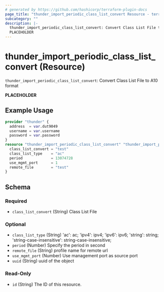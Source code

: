 ```yaml
---
# generated by https://github.com/hashicorp/terraform-plugin-docs
page_title: "thunder_import_periodic_class_list_convert Resource - terraform-provider-thunder"
subcategory: ""
description: |-
  thunder_import_periodic_class_list_convert: Convert Class List File to A10 format
  PLACEHOLDER
---
```


# thunder_import_periodic_class_list_convert (Resource)

`thunder_import_periodic_class_list_convert`: Convert Class List File to A10 format

__PLACEHOLDER__

## Example Usage

```terraform
provider "thunder" {
  address  = var.dut9049
  username = var.username
  password = var.password
}
resource "thunder_import_periodic_class_list_convert" "thunder_import_periodic_class_list_convert" {
  class_list_convert = "test"
  class_list_type    = "ac"
  period             = 13074728
  use_mgmt_port      = 1
  remote_file        = "test"
}
```

<!-- schema generated by tfplugindocs -->
## Schema

### Required

- `class_list_convert` (String) Class List File

### Optional

- `class_list_type` (String) 'ac': ac; 'ipv4': ipv4; 'ipv6': ipv6; 'string': string; 'string-case-insensitive': string-case-insensitive;
- `period` (Number) Specify the period in second
- `remote_file` (String) profile name for remote url
- `use_mgmt_port` (Number) Use management port as source port
- `uuid` (String) uuid of the object

### Read-Only

- `id` (String) The ID of this resource.


